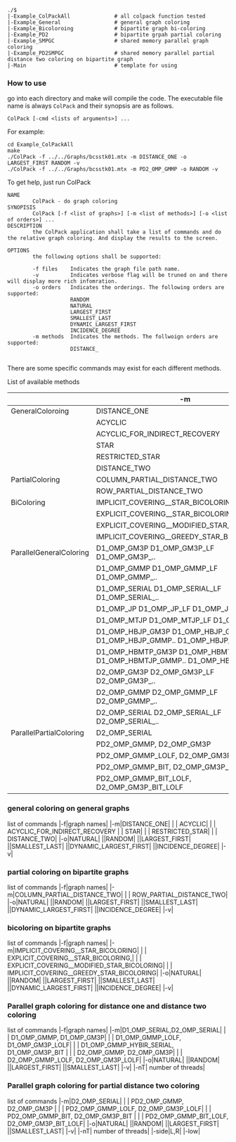 
    ./$
    |-Example_ColPackAll              # all colpack function tested
    |-Example_General                 # general graph coloring 
    |-Example_Bicoloroing             # bipartite graph bi-coloring
    |-Example_PD2                     # bipartite grpah partial coloring
    |-Example_SMPGC                   # shared memory parallel graph coloring
    |-Example_PD2SMPGC                # shared memory parallel partial distance two coloring on bipartite graph
    |-Main                            # template for using


### How to use

go into each directory and make will compile the code. The executable file name is always `ColPack` and their synopsis are as follows.

    ColPack [-cmd <lists of arguments>] ...
    
For example:
    
    cd Example_ColPackAll
    make
    ./ColPack -f ../../Graphs/bcsstk01.mtx -m DISTANCE_ONE -o LARGEST_FIRST RANDOM -v
    ./ColPack -f ../../Graphs/bcsstk01.mtx -m PD2_OMP_GMMP -o RANDOM -v

To get help, just run ColPack
```
NAME
        ColPack - do graph coloring
SYNOPISIS
        ColPack [-f <list of graphs>] [-m <list of methods>] [-o <list of orders>] ...
DESCRIPTION
        the ColPack application shall take a list of commands and do the relative graph coloring. And display the results to the screen.
        
OPTIONS
        the following options shall be supported:
        
        -f files    Indicates the graph file path name.
        -v          Indicates verbose flag will be truned on and there will display more rich infomration. 
        -o orders   Indicates the orderings. The following orders are supported:
                    RANDOM
                    NATURAL
                    LARGEST_FIRST
                    SMALLEST_LAST
                    DYNAMIC_LARGEST_FIRST
                    INCIDENCE_DEGREE
        -m methods  Indicates the methods. The follwoign orders are supported:
                    DISTANCE_
                    
```


There are some specific commands may exist for each different methods.

List of available methods

|                |-m|
|-----|-----|
|GeneralColoroing|DISTANCE_ONE|
| | ACYCLIC|
| | ACYCLIC_FOR_INDIRECT_RECOVERY
| | STAR|
| | RESTRICTED_STAR|
| | DISTANCE_TWO|
|PartialColoring |COLUMN_PARTIAL_DISTANCE_TWO|
| | ROW_PARTIAL_DISTANCE_TWO|
|BiColoring      |IMPLICIT_COVERING__STAR_BICOLORING|
| | EXPLICIT_COVERING__STAR_BICOLORING,|
| | EXPLICIT_COVERING__MODIFIED_STAR_BICOLORING|
| | IMPLICIT_COVERING__GREEDY_STAR_BICOLORING|
|ParallelGeneralColoring|D1_OMP_GM3P    D1_OMP_GM3P_LF     D1_OMP_GM3P_..|  
|| D1_OMP_GMMP    D1_OMP_GMMP_LF     D1_OMP_GMMP_..  |
|| D1_OMP_SERIAL  D1_OMP_SERIAL_LF   D1_OMP_SERIAL_..|
|| D1_OMP_JP      D1_OMP_JP_LF       D1_OMP_JP_..    |
|| D1_OMP_MTJP    D1_OMP_MTJP_LF     D1_OMP_MTJP_..  |
|| D1_OMP_HBJP_GM3P   D1_OMP_HBJP_GM3P_..   D1_OMP_HBJP_GMMP..   D1_OMP_HBJP_....  |
|| D1_OMP_HBMTP_GM3P  D1_OMP_HBMTJP_GM3P_.. D1_OMP_HBMTJP_GMMP.. D1_OMP_HBMTJP_....|
|| D2_OMP_GM3P    D2_OMP_GM3P_LF     D2_OMP_GM3P_..  |
|| D2_OMP_GMMP    D2_OMP_GMMP_LF     D2_OMP_GMMP_..  |
|| D2_OMP_SERIAL  D2_OMP_SERIAL_LF   D2_OMP_SERIAL_..|
|ParallelPartialColoring|D2_OMP_SERIAL|
| | PD2_OMP_GMMP, D2_OMP_GM3P |
| | PD2_OMP_GMMP_LOLF, D2_OMP_GM3P_LOLF|
| | PD2_OMP_GMMP_BIT,  D2_OMP_GM3P_BIT |
| | PD2_OMP_GMMP_BIT_LOLF, D2_OMP_GM3P_BIT_LOLF|



### general coloring on general graphs
list of commands
|-f|graph names|
|-m|DISTANCE_ONE|
| | ACYCLIC|
| | ACYCLIC_FOR_INDIRECT_RECOVERY
| | STAR|
| | RESTRICTED_STAR|
| | DISTANCE_TWO|
|-o|NATURAL|
||RANDOM|
||LARGEST_FIRST|
||SMALLEST_LAST|
||DYNAMIC_LARGEST_FIRST|
||INCIDENCE_DEGREE|
|-v|


### partial coloring on bipartite graphs
list of commands
|-f|graph names|
|-m|COLUMN_PARTIAL_DISTANCE_TWO|
| | ROW_PARTIAL_DISTANCE_TWO|
|-o|NATURAL|
||RANDOM|
||LARGEST_FIRST|
||SMALLEST_LAST|
||DYNAMIC_LARGEST_FIRST|
||INCIDENCE_DEGREE|
|-v|


### bicoloring on bipartite graphs
list of commands
|-f|graph names|
|-m|IMPLICIT_COVERING__STAR_BICOLORING|
| | EXPLICIT_COVERING__STAR_BICOLORING,|
| | EXPLICIT_COVERING__MODIFIED_STAR_BICOLORING|
| | IMPLICIT_COVERING__GREEDY_STAR_BICOLORING|
|-o|NATURAL|
||RANDOM|
||LARGEST_FIRST|
||SMALLEST_LAST|
||DYNAMIC_LARGEST_FIRST|
||INCIDENCE_DEGREE|
|-v|

    

### Parallel graph coloring for distance one and distance two coloring
list of commands
|-f|graph names|
|-m|D1_OMP_SERIAL,D2_OMP_SERIAL|
| | D1_OMP_GMMP, D1_OMP_GM3P| 
| | D1_OMP_GMMP_LOLF, D1_OMP_GM3P_LOLF|
| | D1_OMP_GMMP_HYBIR_SERIAL,  D1_OMP_GM3P_BIT |
| | D2_OMP_GMMP, D2_OMP_GM3P| 
| | D2_OMP_GMMP_LOLF, D2_OMP_GM3P_LOLF|
|-o|NATURAL|
||RANDOM|
||LARGEST_FIRST|
||SMALLEST_LAST|
|-v|
|-nT| number of threads|

### Parallel graph coloring for partial distance two coloring
list of commands
|-m|D2_OMP_SERIAL|
| | PD2_OMP_GMMP, D2_OMP_GM3P |
| | PD2_OMP_GMMP_LOLF, D2_OMP_GM3P_LOLF|
| | PD2_OMP_GMMP_BIT,  D2_OMP_GM3P_BIT |
| | PD2_OMP_GMMP_BIT_LOLF, D2_OMP_GM3P_BIT_LOLF|
|-o|NATURAL|
||RANDOM|
||LARGEST_FIRST|
||SMALLEST_LAST|
|-v|
|-nT| number of threads|
|-side|L,R|
|-low|




